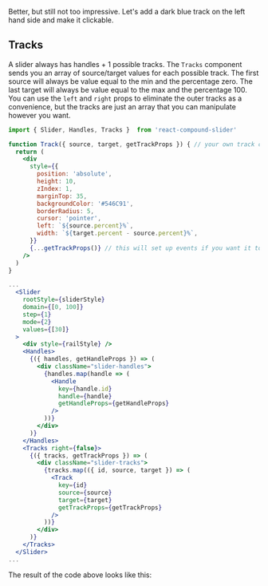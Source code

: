 
Better, but still not too impressive.  Let's add a dark blue track on the left hand side and make it clickable.

## Tracks

A slider always has handles + 1 possible tracks.
The `Tracks` component sends you an array of source/target values for each possible track.
The first source will always be value equal to the min and the percentage zero.
The last target will always be value equal to the max and the percentage 100.
You can use the `left` and `right` props to eliminate the outer tracks as a convenience, but the tracks are just an array that you can manipulate however you want.

```jsx
import { Slider, Handles, Tracks }  from 'react-compound-slider'

function Track({ source, target, getTrackProps }) { // your own track component
  return (
    <div
      style={{
        position: 'absolute',
        height: 10,
        zIndex: 1,
        marginTop: 35,
        backgroundColor: '#546C91',
        borderRadius: 5,
        cursor: 'pointer',
        left: `${source.percent}%`,
        width: `${target.percent - source.percent}%`,
      }}
      {...getTrackProps()} // this will set up events if you want it to be clickeable (optional)
    />
  )
}

...
  <Slider
    rootStyle={sliderStyle}
    domain={[0, 100]}
    step={1}
    mode={2}
    values={[30]}
  >
    <div style={railStyle} />
    <Handles>
      {({ handles, getHandleProps }) => (
        <div className="slider-handles">
          {handles.map(handle => (
            <Handle
              key={handle.id}
              handle={handle}
              getHandleProps={getHandleProps}
            />
          ))}
        </div>
      )}
    </Handles>
    <Tracks right={false}>
      {({ tracks, getTrackProps }) => (
        <div className="slider-tracks">
          {tracks.map(({ id, source, target }) => (
            <Track
              key={id}
              source={source}
              target={target}
              getTrackProps={getTrackProps}
            />
          ))}
        </div>
      )}
    </Tracks>
  </Slider>
...
```

The result of the code above looks like this:
